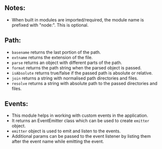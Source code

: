 ## Notes:

- When built in modules are imported/required, the module name is prefixed with "node:". This is optional.

## Path:

- `basename` returns the last portion of the path.
- `extname` returns the extension of the file.
- `parse` returns an object with different parts of the path.
- `format` returns the path string when the parsed object is passed.
- `isAbsolute` returns true/false if the passed path is absolute or relative.
- `join` returns a string with normalised path directories and files.
- `resolve` returns a string with absolute path to the passed directories and files.

## Events:

- This module helps in working with custom events in the application.
- It returns an EventEmitter class which can be used to create `emitter` object.
- `emitter` object is used to emit and listen to the events.
- Additional params can be passed to the event listener by listing them after the event name while emitting the event.
